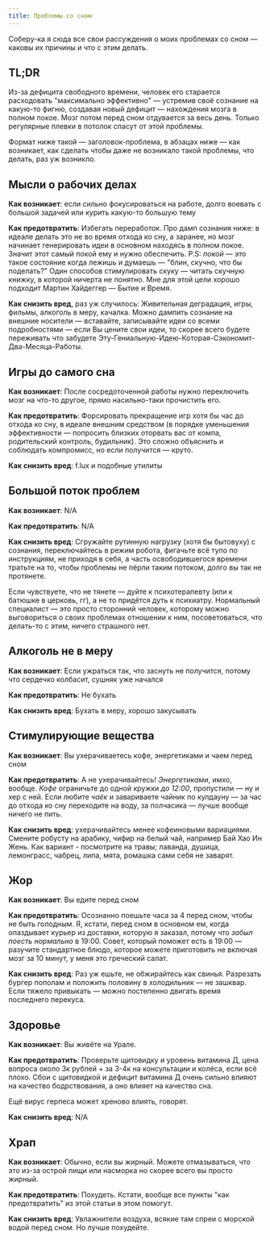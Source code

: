 ```yaml
---
title: Проблемы со сном
---
```


Соберу-ка я сюда все свои рассуждения о моих проблемах со сном — каковы их причины и что с этим делать.

## TL;DR

Из-за дефицита свободного времени, человек его старается расходовать "максимально эффективно" — устремив своё сознание на какую-то фигню, создавая новый дефицит — нахождения мозга в полном покое. Мозг потом перед сном отдувается за весь день. Только регулярные плевки в потолок спасут от этой проблемы.

Формат ниже такой — заголовок-проблема, в абзацах ниже — как возникает, как сделать чтобы даже не возникало такой проблемы, что делать, раз уж возникло.

## Мысли о рабочих делах

**Как возникает**: если сильно фокусироваться на работе, долго воевать с большой задачей или курить какую-то большую тему

**Как предотвратить**: Избегать переработок. Про дамп сознания ниже: в идеале делать это не во время отхода ко сну, а заранее, но мозг начинает генерировать идеи в основном находясь в полном покое. Значит этот самый покой ему и нужно обеспечить. P.S: _покой_ — это такое состояние когда лежишь и думаешь — "блин, скучно, что бы поделать?" Один способов стимулировать скуку — читать скучную книжку, в которой ничерта не понятно. Мне для этой цели хорошо подходит Мартин Хайдеггер — Бытие и Время.

 **Как снизить вред**, раз уж случилось: Живительная деградация, игры, фильмы, алкоголь в меру, качалка. Можно дампить сознание на внешние носители — вставайте, записывайте идеи со всеми подробностями — если Вы цените свои идеи, то скорее всего будете переживать что забудете Эту-Гениальную-Идею-Которая-Сэкономит-Два-Месяца-Работы.

## Игры до самого сна

**Как возникает**: После сосредоточенной работы нужно переключить мозг на что-то другое, прямо насильно-таки прочистить его.

**Как предотвратить**: Форсировать прекращение игр хотя бы час до отхода ко сну, в идеале внешним средством (в порядке уменьшения эффективности — попросить близких оторвать вас от компа, родительский контроль, будильник). Это сложно объяснить и соблюдать компромисс, но если получится — круто.

**Как снизить вред**: f.lux и подобные утилиты

## Большой поток проблем

**Как возникает**: N/A

**Как предотвратить**: N/A

**Как снизить вред**: Сгружайте рутинную нагрузку (хотя бы бытовуху) с сознания, переключайтесь в режим робота, фигачьте всё тупо по инструкциям, не приходя в себя, а часть освободившегося времени тратьте на то, чтобы проблемы не пёрли таким потоком, долго вы так не протянете.

Если чувствуете, что не тянете — дуйте к психотерапевту (или к батюшке в церковь, гг), а не то придётся дуть к психиатру. Нормальный специалист — это просто сторонний человек, которому можно выговориться о своих проблемах  отношении к ним, посоветоваться, что делать-то с этим, ничего страшного нет.

## Алкоголь не в меру

**Как возникает**: Если ужраться так, что заснуть не получится, потому что сердечко колбасит, сушняк уже начался

**Как предотвратить**: Не бухать

**Как снизить вред**: Бухать в меру, хорошо закусывать

## Стимулирующие вещества

**Как возникает**: Вы ухерачиваетесь кофе, энергетиками и чаем перед сном

**Как предотвратить**: А не ухерачивайтесь! _Энергетиками_, имхо, вообще. _Кофе_ ограничьте до одной кружки _до 12:00_, пропустили — ну и хер с ней. Если любите _чаёк_ и завариваете чайник по кулдауну — за час до отхода ко сну переходите на воду, за полчасика — лучше вообще ничего не пить.

**Как снизить вред**: ухерачивайтесь менее кофеиновыми вариациями. Смените робусту на арабику, чифир на белый чай, например Бай Хао Ин Жень. Как вариант - посмотрите на травы; лаванда, душица, лемонграсс, чабрец, липа, мята, ромашка сами себя не заварят.

## Жор

**Как возникает**: Вы едите перед сном

**Как предотвратить**: Осознанно поешьте часа за 4 перед сном, чтобы не быть голодным. Я, кстати, перед сном в основном ем, когда опаздывает курьер из доставки, которую я заказал, потому что _забыл поесть нормально_ в 19:00. Совет, который поможет есть в 19:00 — разучите стандартное блюдо, которое можете приготовить не включая мозг за 10 минут, у меня это греческий салат.

**Как снизить вред**: Раз уж ешьте, не обжирайтесь как свинья. Разрезать бургер пополам и положить половину в холодильник — не зашквар. Если тяжело привыкать — можно постепенно двигать время последнего перекуса.

## Здоровье

**Как возникает**: Вы живёте на Урале.

**Как предотвратить**: Проверьте щитовидку и уровень витамина Д, цена вопроса около 3к рублей + за 3-4к на консультации и колёса, если всё плохо. Сбои с щитовидкой и дефицит витамина Д очень сильно влияют на качество бодрствования, а оно влияет на качество сна.

Ещё вирус герпеса может хреново влиять, говорят.

**Как снизить вред**: N/A

## Храп

**Как возникает**: Обычно, если вы жирный. Можете отмазываться, что это из-за острой пищи или насморка но скорее всего вы просто жирный.

**Как предотвратить**: Похудеть. Кстати, вообще все пункты "как предотвратить" из этой статьи в этом помогут.

**Как снизить вред**: Увлажнители воздуха, всякие там спреи с морской водой перед сном. Но лучше похудейте.
